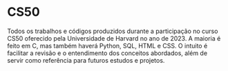 # CS50
Todos os trabalhos e códigos produzidos durante a participação no curso CS50 oferecido pela Universidade de Harvard no ano de 2023. A maioria é feito em C, mas também haverá Python, SQL, HTML e  CSS. O intuito é facilitar a revisão e o entendimento dos conceitos abordados, além de servir como referência para futuros estudos e projetos.
